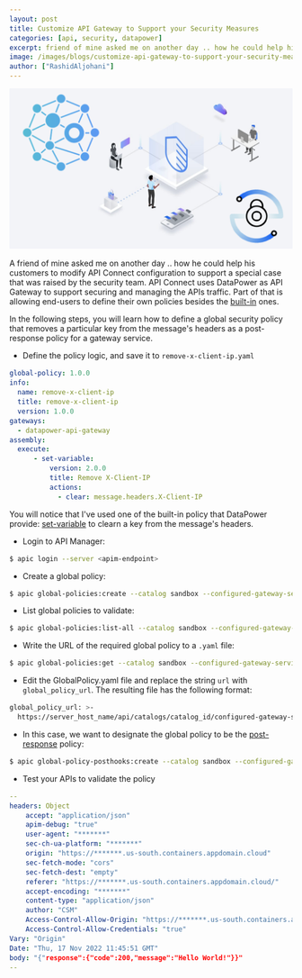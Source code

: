```yaml
---
layout: post
title: Customize API Gateway to Support your Security Measures
categories: [api, security, datapower]
excerpt: friend of mine asked me on another day .. how he could help his customers to modify API Connect configuration to support an especial case that was raised by the security team ..
image: /images/blogs/customize-api-gateway-to-support-your-security-measures/banner.png
author: ["RashidAljohani"]
---
```



![](/images/blogs/customize-api-gateway-to-support-your-security-measures/banner.png)

A friend of mine asked me on another day .. how he could help his customers to modify API Connect configuration to support a special case that was raised by the security team. API Connect uses DataPower as API Gateway to support securing and managing the APIs traffic. Part of that is allowing end-users to define their own policies besides the [built-in](https://www.ibm.com/docs/en/api-connect/10.0.5.x_lts?topic=constructs-built-in-policies) ones. 

In the following steps, you will learn how to define a global security policy that removes a particular key from the message's headers as a post-response policy for a gateway service.


* Define the policy logic, and save it to `remove-x-client-ip.yaml`

```yaml
global-policy: 1.0.0
info:
  name: remove-x-client-ip
  title: remove-x-client-ip
  version: 1.0.0
gateways:
  - datapower-api-gateway
assembly:
  execute:
      - set-variable:
          version: 2.0.0
          title: Remove X-Client-IP
          actions:
            - clear: message.headers.X-Client-IP
```

You will notice that I've used one of the built-in policy that DataPower provide: [set-variable](https://www.ibm.com/docs/en/api-connect/10.0.5.x_lts?topic=policies-set-variable) to clearn a key from the message's headers.


* Login to API Manager:

```bash
$ apic login --server <apim-endpoint>
```

* Create a global policy:

```bash
$ apic global-policies:create --catalog sandbox --configured-gateway-service <api-gateway-service-name> --org <porg-name> --server <apim-endpoint> --scope catalog remove-x-client-ip.yaml
```

* List global policies to validate:

```bash
$ apic global-policies:list-all --catalog sandbox --configured-gateway-service <api-gateway-service-name> --org <porg-name> --server <apim-endpoint> --scope catalog
```

* Write the URL of the required global policy to a `.yaml` file:

```bash
$ apic global-policies:get --catalog sandbox --configured-gateway-service <api-gateway-service-name> --org <porg-name>--server <apim-endpoint> --scope catalog remove-x-client-ip:1.0.0 --fields url
```

* Edit the GlobalPolicy.yaml file and replace the string `url` with `global_policy_url`. The resulting file has the following format:

```bash
global_policy_url: >-
  https://server_host_name/api/catalogs/catalog_id/configured-gateway-services/gateway_service_id/global-policies/policy_id
```

* In this case, we want to designate the global policy to be the [post-response](https://www.ibm.com/docs/en/api-connect/10.0.5.x_lts?topic=applications-working-global-policies) policy:

```bash
$ apic global-policy-posthooks:create --catalog sandbox --configured-gateway-service <api-gateway-service-name> --org <porg-name> --server <apim-endpoint> --scope catalog GlobalPolicy.yaml
```


* Test your APIs to validate the policy

```yaml
--
headers: Object
    accept: "application/json"
    apim-debug: "true"
    user-agent: "*******"
    sec-ch-ua-platform: "*******"
    origin: "https://*******.us-south.containers.appdomain.cloud"
    sec-fetch-mode: "cors"
    sec-fetch-dest: "empty"
    referer: "https://*******.us-south.containers.appdomain.cloud/"
    accept-encoding: "*******"
    content-type: "application/json"
    author: "CSM"
    Access-Control-Allow-Origin: "https://*******.us-south.containers.appdomain.cloud"
    Access-Control-Allow-Credentials: "true"
Vary: "Origin"
Date: "Thu, 17 Nov 2022 11:45:51 GMT"
body: "{"response":{"code":200,"message":"Hello World!"}}"
--
```
